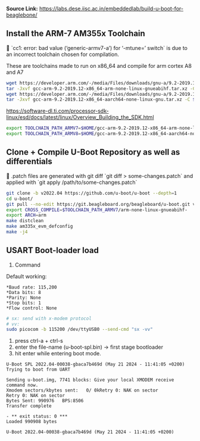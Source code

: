 **Source Link:** https://labs.dese.iisc.ac.in/embeddedlab/build-u-boot-for-beaglebone/

## Install the ARM-7 AM355x Toolchain

<aside>
🔴 `cc1: error: bad value (‘generic-armv7-a’) for ‘-mtune=’ switch` is due to an incorrect toolchain chosen for compilation.

</aside>

These are toolchains made to run on x86_64 and compile for arm cortex A8 and A7

```bash
wget https://developer.arm.com/-/media/Files/downloads/gnu-a/9.2-2019.12/binrel/gcc-arm-9.2-2019.12-x86_64-arm-none-linux-gnueabihf.tar.xz
tar -Jxvf gcc-arm-9.2-2019.12-x86_64-arm-none-linux-gnueabihf.tar.xz -C $HOME
wget https://developer.arm.com/-/media/Files/downloads/gnu-a/9.2-2019.12/binrel/gcc-arm-9.2-2019.12-x86_64-aarch64-none-linux-gnu.tar.xz
tar -Jxvf gcc-arm-9.2-2019.12-x86_64-aarch64-none-linux-gnu.tar.xz -C $HOME
```

https://software-dl.ti.com/processor-sdk-linux/esd/docs/latest/linux/Overview_Building_the_SDK.html

```bash
export TOOLCHAIN_PATH_ARMV7=$HOME/gcc-arm-9.2-2019.12-x86_64-arm-none-linux-gnueabihf
export TOOLCHAIN_PATH_ARMV8=$HOME/gcc-arm-9.2-2019.12-x86_64-aarch64-none-linux-gnu
```

## Clone + Compile U-Boot Repository as well as differentials

<aside>
🔴 .patch files are generated with git diff `git diff > some-changes.patch` and applied with `git apply /path/to/some-changes.patch`

```bash
git clone -b v2022.04 https://github.com/u-boot/u-boot --depth=1
cd u-boot/
git pull --no-edit https://git.beagleboard.org/beagleboard/u-boot.git v2022.04-bbb.io-am335x-am57xx
export CROSS_COMPILE=$TOOLCHAIN_PATH_ARMV7/arm-none-linux-gnueabihf-
export ARCH=arm
make distclean
make am335x_evm_defconfig
make -j4
```

</aside>

## USART Boot-loader load

1. Command

Default working:

```
*Baud rate: 115,200
*Data bits: 8
*Parity: None
*Stop bits: 1
*Flow control: None
```

```bash
# sx: send with x-modem protocol
# vv: 
sudo picocom -b 115200 /dev/ttyUSB0 --send-cmd "sx -vv" 
```

1. press ctrl-a + ctrl-s
2. enter the file-name (u-boot-spl.bin) → first stage bootloader
3. hit enter while entering boot mode.

```
U-Boot SPL 2022.04-00038-gbaca7b469d (May 21 2024 - 11:41:05 +0200)
Trying to boot from UART

Sending u-boot.img, 7741 blocks: Give your local XMODEM receive command now.
Xmodem sectors/kbytes sent:   0/ 0kRetry 0: NAK on sector
Retry 0: NAK on sector
Bytes Sent: 990976   BPS:8506
Transfer complete

- ** exit status: 0 ***
Loaded 990908 bytes

U-Boot 2022.04-00038-gbaca7b469d (May 21 2024 - 11:41:05 +0200)
```
